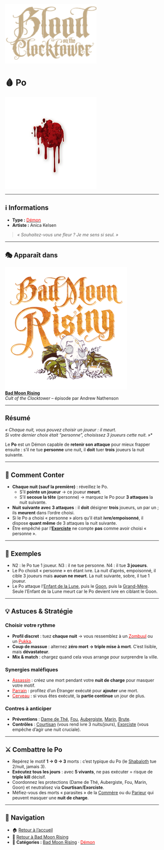 <p align="left">
  <a href="/botc-fr-bambi/">
    <img src="../images/logo.png" alt="Accueil BotC FR" width="300">
  </a>
</p>

# 🩸 Po  

[<img src="../images/Icon_po.png" alt="Po" width="300">](./po.md)

---

## ℹ️ Informations  

- **Type :** [<span style="color:red">Démon</span>](../demons.md)  
- **Artiste :** Anica Kelsen  

> *« Souhaitez-vous une fleur ? Je me sens si seul. »*

---

## 🎭 Apparaît dans  

[<img src="../images/Logo_bad_moon_rising-1.png" alt="Bad Moon Rising" width="400">](../bmr.md)  
[**Bad Moon Rising**](../bmr.md)  
*Cult of the Clocktower* – épisode par Andrew Nathenson  

---

## Résumé  

**« Chaque nuit*, vous pouvez choisir un joueur : il meurt.  
Si votre dernier choix était “personne”, choisissez 3 joueurs cette nuit. »**

Le **Po** est un Démon capable de **retenir son attaque** pour mieux frapper ensuite : s’il ne tue **personne** une nuit, il **doit** tuer **trois** joueurs la nuit suivante.

---

## 📖 Comment Conter  

- **Chaque nuit (sauf la première)** : réveillez le Po.  
  - S’il **pointe un joueur** → ce joueur **meurt**.  
  - S’il **secoue la tête** (personne) → marquez le Po pour **3 attaques** la nuit suivante.  
- **Nuit suivante avec 3 attaques** : il **doit** désigner **trois** joueurs, un par un ; ils **meurent** dans l’ordre choisi.  
- Si le Po a choisi « personne » alors qu’il était **ivre/empoisonné**, il dispose **quant même** de 3 attaques la nuit suivante.  
- Être empêché par l’[**Exorciste**](./exorciste.md) ne compte **pas** comme avoir choisi « personne ».  

---

## 🧾 Exemples  

- N2 : le Po tue 1 joueur. N3 : il ne tue personne. N4 : il tue **3 joueurs**.  
- Le Po choisit « personne » en étant ivre. La nuit d’après, empoisonné, il cible 3 joueurs mais **aucun ne meurt**. La nuit suivante, sobre, il tue 1 joueur.  
- Le Po attaque l’[Enfant de la Lune](./enfantdelalune.md), puis le [Goon](./goon.md), puis la [Grand-Mère](./grandmere.md). Seule l’Enfant de la Lune meurt car le Po devient ivre en ciblant le Goon.  

---

## 💡 Astuces & Stratégie  

### Choisir votre rythme  
- **Profil discret** : tuez **chaque nuit** → vous ressemblez à un [<span style="color:red">Zombuul</span>](./zombuul.md) ou un [<span style="color:red">Pukka</span>](./pukka.md).  
- **Coup de massue** : alternez **zéro mort → triple mise à mort**. C’est lisible, mais **dévastateur**.  
- **Mix & match** : chargez quand cela vous arrange pour surprendre la ville.

### Synergies maléfiques  
- [<span style="color:red">Assassin</span>](./assassin.md) : créez une mort pendant votre **nuit de charge** pour masquer votre motif.  
- [<span style="color:red">Parrain</span>](./parrain.md) : profitez d’un Étranger exécuté pour **ajouter** une mort.  
- [<span style="color:red">Cerveau</span>](./cerveau.md) : si vous êtes exécuté, la **partie continue** un jour de plus.

### Contres à anticiper  
- **Préventions** : [Dame de Thé](./damedethe.md), [Fou](./fou.md), [Aubergiste](./aubergiste.md), [Marin](./marin.md), [Brute](brute.md).  
- **Contrôles** : [Courtisan](./courtisan.md) (vous rend ivre 3 nuits/jours), [Exorciste](./exorciste.md) (vous empêche d’agir une nuit cruciale).  

---

## ⚔️ Combattre le Po 

- Repérez le motif **1 → 0 → 3** morts : c’est typique du Po (le [Shabaloth](./shabaloth.md) tue 2/nuit, jamais 3).  
- **Exécutez tous les jours** : avec **5 vivants**, ne pas exécuter = risque de **triple kill** décisif.  
- Coordonnez les protections (Dame de Thé, Aubergiste, Fou, Marin, Goon) et neutralisez via **Courtisan**/**Exorciste**.  
- Méfiez-vous des morts « parasites » de la [Commère](./commere.md) ou du [Parieur](./parieur.md) qui peuvent masquer une **nuit de charge**.  

---

## 📂 Navigation  

- 🏠 [Retour à l’accueil](../README.md)  
- 🌙 [Retour à Bad Moon Rising](../bmr.md)  
- 📂 **Catégories :** [Bad Moon Rising](../bmr.md) · [<span style="color:red">Démon</span>](../demons.md)
